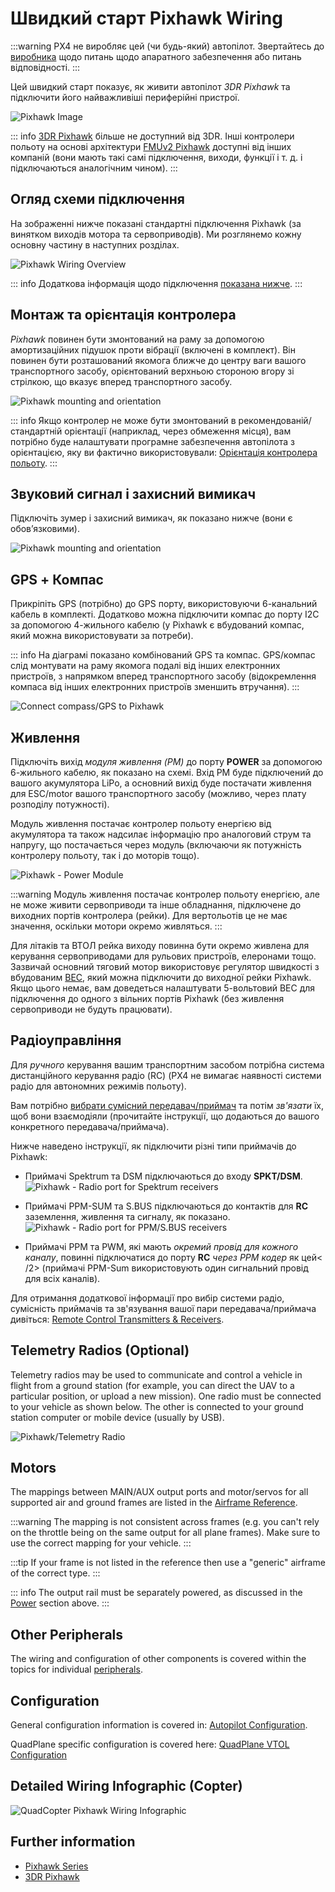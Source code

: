 # Швидкий старт Pixhawk Wiring

:::warning PX4 не виробляє цей (чи будь-який) автопілот. Звертайтесь до [виробника](https://store.mrobotics.io/) щодо питань щодо апаратного забезпечення або питань відповідності.
:::

Цей швидкий старт показує, як живити автопілот _3DR Pixhawk_ та підключити його найважливіші периферійні пристрої.

![Pixhawk Image](../../assets/flight_controller/pixhawk1/pixhawk_logo_view.jpg)

::: info [3DR Pixhawk](../flight_controller/pixhawk.md) більше не доступний від 3DR. Інші контролери польоту на основі архітектури [FMUv2 Pixhawk](../flight_controller/pixhawk_series.md) доступні від інших компаній (вони мають такі самі підключення, виходи, функції і т. д. і підключаються аналогічним чином).
:::

## Огляд схеми підключення

На зображенні нижче показані стандартні підключення Pixhawk (за винятком виходів мотора та сервоприводів). Ми розглянемо кожну основну частину в наступних розділах.

![Pixhawk Wiring Overview](../../assets/flight_controller/pixhawk1/pixhawk_wiring_overview.jpg)

::: info Додаткова інформація щодо підключення [показана нижче](#detailed-wiring-infographic-copter).
:::

## Монтаж та орієнтація контролера

_Pixhawk_ повинен бути змонтований на раму за допомогою амортизаційних підушок проти вібрації (включені в комплект). Він повинен бути розташований якомога ближче до центру ваги вашого транспортного засобу, орієнтований верхньою стороною вгору зі стрілкою, що вказує вперед транспортного засобу.

![Pixhawk mounting and orientation](../../assets/flight_controller/pixhawk1/pixhawk_3dr_mounting_and_foam.jpg)

::: info Якщо контролер не може бути змонтований в рекомендованій/стандартній орієнтації (наприклад, через обмеження місця), вам потрібно буде налаштувати програмне забезпечення автопілота з орієнтацією, яку ви фактично використовували: [Орієнтація контролера польоту](../config/flight_controller_orientation.md).
:::

## Звуковий сигнал і захисний вимикач

Підключіть зумер і захисний вимикач, як показано нижче (вони є обов’язковими).

![Pixhawk mounting and orientation](../../assets/flight_controller/pixhawk1/pixhawk_3dr_buzzer_and_safety_switch.jpg)

## GPS + Компас

Прикріпіть GPS (потрібно) до GPS порту, використовуючи 6-канальний кабель в комплекті. Додатково можна підключити компас до порту I2C за допомогою 4-жильного кабелю (у Pixhawk є вбудований компас, який можна використовувати за потреби).

::: info
На діаграмі показано комбінований GPS та компас.
GPS/компас слід монтувати на раму якомога подалі від інших електронних пристроїв, з напрямком вперед транспортного засобу (відокремлення компаса від інших електронних пристроїв зменшить втручання).
:::

![Connect compass/GPS to Pixhawk](../../assets/flight_controller/pixhawk1/pixhawk_3dr_compass_gps.jpg)

## Живлення

Підключіть вихід _модуля живлення (PM)_ до порту **POWER** за допомогою 6-жильного кабелю, як показано на схемі. Вхід PM буде підключений до вашого акумулятора LiPo, а основний вихід буде постачати живлення для ESC/motor вашого транспортного засобу (можливо, через плату розподілу потужності).

Модуль живлення постачає контролер польоту енергією від акумулятора та також надсилає інформацію про аналоговий струм та напругу, що постачається через модуль (включаючи як потужність контролеру польоту, так і до моторів тощо).

![Pixhawk - Power Module](../../assets/flight_controller/pixhawk1/pixhawk_3dr_power_module.jpg)

:::warning
Модуль живлення постачає контролер польоту енергією, але не може живити сервоприводи та інше обладнання, підключене до виходних портів контролера (рейки). Для вертольотів це не має значення, оскільки мотори окремо живляться.
:::

Для літаків та ВТОЛ рейка виходу повинна бути окремо живлена для керування сервоприводами для рульових пристроїв, елеронами тощо. Зазвичай основний тяговий мотор використовує регулятор швидкості з вбудованим [BEC](https://en.wikipedia.org/wiki/Battery_eliminator_circuit), який можна підключити до виходної рейки Pixhawk. Якщо цього немає, вам доведеться налаштувати 5-вольтовий BEC для підключення до одного з вільних портів Pixhawk (без живлення сервоприводи не будуть працювати).

<!-- It would be good to have real example of this powering -->

## Радіоуправління

Для _ручного_ керування вашим транспортним засобом потрібна система дистанційного керування радіо (RC) (PX4 не вимагає наявності системи радіо для автономних режимів польоту).

Вам потрібно [вибрати сумісний передавач/приймач](../getting_started/rc_transmitter_receiver.md) та потім _зв'язати_ їх, щоб вони взаємодіяли (прочитайте інструкції, що додаються до вашого конкретного передавача/приймача).

Нижче наведено інструкції, як підключити різні типи приймачів до Pixhawk:

- Приймачі Spektrum та DSM підключаються до входу **SPKT/DSM**. ![Pixhawk - Radio port for Spektrum receivers](../../assets/flight_controller/pixhawk1/pixhawk_3dr_receiver_spektrum.jpg)

- Приймачі PPM-SUM та S.BUS підключаються до контактів для **RC** заземлення, живлення та сигналу, як показано. ![Pixhawk - Radio port for PPM/S.BUS receivers](../../assets/flight_controller/pixhawk1/pixhawk_3dr_receiver_ppm_sbus.jpg)

- Приймачі PPM та PWM, які мають _окремий провід для кожного каналу_, повинні підключатися до порту **RC** _через PPM кодер_
як цей< /2> (приймачі PPM-Sum використовують один сигнальний провід для всіх каналів).</p></li> </ul> 
  
  Для отримання додаткової інформації про вибір системи радіо, сумісність приймачів та зв'язування вашої пари передавача/приймача дивіться: [Remote Control Transmitters & Receivers](../getting_started/rc_transmitter_receiver.md).
  
  

## Telemetry Radios (Optional)

Telemetry radios may be used to communicate and control a vehicle in flight from a ground station (for example, you can direct the UAV to a particular position, or upload a new mission). One radio must be connected to your vehicle as shown below. The other is connected to your ground station computer or mobile device (usually by USB).

![Pixhawk/Telemetry Radio](../../assets/flight_controller/pixhawk1/pixhawk_3dr_telemetry_radio.jpg)

<!-- what configuration is required once you've set up a radio) -->

## Motors

The mappings between MAIN/AUX output ports and motor/servos for all supported air and ground frames are listed in the [Airframe Reference](../airframes/airframe_reference.md).

:::warning
The mapping is not consistent across frames (e.g. you can't rely on the throttle being on the same output for all plane frames).
Make sure to use the correct mapping for your vehicle.
:::

:::tip
If your frame is not listed in the reference then use a "generic" airframe of the correct type.
:::

::: info The output rail must be separately powered, as discussed in the [Power](#power) section above.
:::

<!-- INSERT image of the motor AUX/MAIN ports? -->

## Other Peripherals

The wiring and configuration of other components is covered within the topics for individual [peripherals](../peripherals/index.md).



## Configuration

General configuration information is covered in: [Autopilot Configuration](../config/index.md).

QuadPlane specific configuration is covered here: [QuadPlane VTOL Configuration](../config_vtol/vtol_quad_configuration.md)

<!-- what about config of other vtol types and plane. Do the instructions in these ones above apply for tailsitters etc? -->

## Detailed Wiring Infographic (Copter)

![QuadCopter Pixhawk Wiring Infographic](../../assets/flight_controller/pixhawk1/pixhawk_infographic2.jpg)



## Further information

- [Pixhawk Series](../flight_controller/pixhawk_series.md)
- [3DR Pixhawk](../flight_controller/pixhawk.md)
